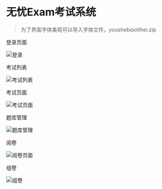 # 无忧Exam考试系统

> 为了界面字体美观可以导入字体文件，youshebiaotihei.zip

登录页面

![登录](D:\gitcode\WyExam\preview\登录.png)



考试列表

![考试列表](D:\gitcode\WyExam\preview\考试列表.png)

考试页面

![考试页面](D:\gitcode\WyExam\preview\考试页面.png)

题库管理

![题库管理](D:\gitcode\WyExam\preview\题库管理.png)

阅卷

![阅卷页面](D:\gitcode\WyExam\preview\阅卷页面.png)

组卷

![组卷](D:\gitcode\WyExam\preview\组卷.png)